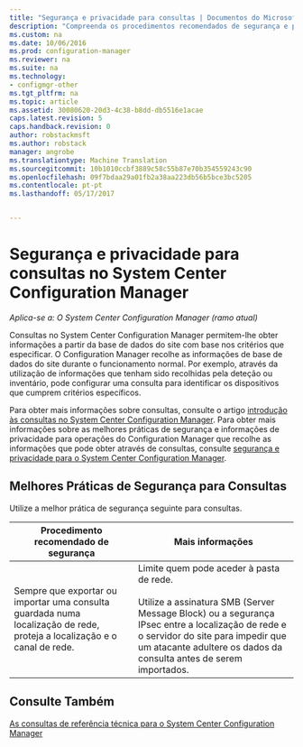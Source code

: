 ```yaml
---
title: "Segurança e privacidade para consultas | Documentos do Microsoft"
description: "Compreenda os procedimentos recomendados de segurança e privacidade quando consultar informações sobre a base de dados do site."
ms.custom: na
ms.date: 10/06/2016
ms.prod: configuration-manager
ms.reviewer: na
ms.suite: na
ms.technology:
- configmgr-other
ms.tgt_pltfrm: na
ms.topic: article
ms.assetid: 30080620-20d3-4c38-b8dd-db5516e1acae
caps.latest.revision: 5
caps.handback.revision: 0
author: robstackmsft
ms.author: robstack
manager: angrobe
ms.translationtype: Machine Translation
ms.sourcegitcommit: 10b1010ccbf3889c58c55b87e70b354559243c90
ms.openlocfilehash: 09f7bdaa29a01fb2a38aa223db56b5bce3bc5205
ms.contentlocale: pt-pt
ms.lasthandoff: 05/17/2017


---
```

# <a name="security-and-privacy-for-queries-in-system-center-configuration-manager"></a>Segurança e privacidade para consultas no System Center Configuration Manager

*Aplica-se a: O System Center Configuration Manager (ramo atual)*

Consultas no System Center Configuration Manager permitem-lhe obter informações a partir da base de dados do site com base nos critérios que especificar. O Configuration Manager recolhe as informações de base de dados do site durante o funcionamento normal. Por exemplo, através da utilização de informações que tenham sido recolhidas pela deteção ou inventário, pode configurar uma consulta para identificar os dispositivos que cumprem critérios específicos.  

 Para obter mais informações sobre consultas, consulte o artigo [introdução às consultas no System Center Configuration Manager](../../../core/servers/manage/introduction-to-queries.md). Para obter mais informações sobre as melhores práticas de segurança e informações de privacidade para operações do Configuration Manager que recolhe as informações que pode obter através de consultas, consulte [segurança e privacidade para o System Center Configuration Manager](../../../core/plan-design/security/security-and-privacy.md).  

## <a name="security-best-practices-for-queries"></a>Melhores Práticas de Segurança para Consultas  
 Utilize a melhor prática de segurança seguinte para consultas.  

|Procedimento recomendado de segurança|Mais informações|  
|----------------------------|----------------------|  
|Sempre que exportar ou importar uma consulta guardada numa localização de rede, proteja a localização e o canal de rede.|Limite quem pode aceder à pasta de rede.<br /><br /> Utilize a assinatura SMB (Server Message Block) ou a segurança IPsec entre a localização de rede e o servidor do site para impedir que um atacante adultere os dados da consulta antes de serem importados.|  

## <a name="see-also"></a>Consulte Também  
 [As consultas de referência técnica para o System Center Configuration Manager](../../../core/servers/manage/queries-technical-reference.md)

